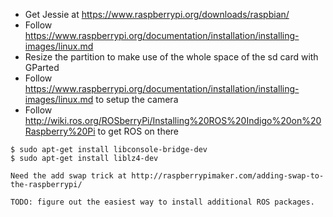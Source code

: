 * Get Jessie at https://www.raspberrypi.org/downloads/raspbian/
* Follow https://www.raspberrypi.org/documentation/installation/installing-images/linux.md
* Resize the partition to make use of the whole space of the sd card with GParted
* Follow https://www.raspberrypi.org/documentation/installation/installing-images/linux.md to setup the camera
* Follow http://wiki.ros.org/ROSberryPi/Installing%20ROS%20Indigo%20on%20Raspberry%20Pi to get ROS on there
```
$ sudo apt-get install libconsole-bridge-dev
$ sudo apt-get install liblz4-dev
```
    Need the add swap trick at http://raspberrypimaker.com/adding-swap-to-the-raspberrypi/

    TODO: figure out the easiest way to install additional ROS packages.